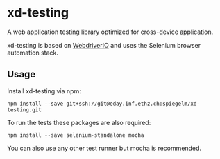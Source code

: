 # xd-testing

A web application testing library optimized for cross-device application.

xd-testing is based on [WebdriverIO](http://webdriver.io/) and uses the Selenium browser automation stack.

## Usage

Install xd-testing via npm:

    npm install --save git+ssh://git@eday.inf.ethz.ch:spiegelm/xd-testing.git

To run the tests these packages are also required:

    npm install --save selenium-standalone mocha

You can also use any other test runner but mocha is recommended.

